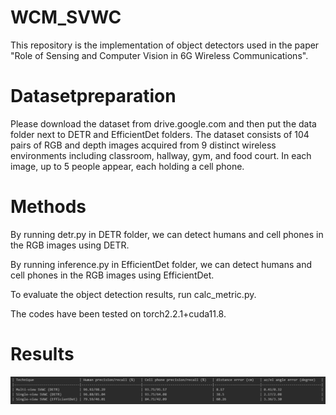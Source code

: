 # WCM_SVWC
This repository is the implementation of object detectors used in the paper "Role of Sensing and Computer Vision in 6G Wireless Communications". 

# Datasetpreparation
Please download the dataset from drive.google.com and then put the data folder next to DETR and EfficientDet folders.
The dataset consists of 104 pairs of RGB and depth images acquired from 9 distinct wireless environments including classroom, hallway, gym, and food court. 
In each image, up to 5 people appear, each holding a cell phone.

# Methods
By running detr.py in DETR folder, we can detect humans and cell phones in the RGB images using DETR.

By running inference.py in EfficientDet folder, we can detect humans and cell phones in the RGB images using EfficientDet.

To evaluate the object detection results, run calc_metric.py.

The codes have been tested on torch2.2.1+cuda11.8.

# Results
![screenshot](evaluation_result.PNG)
